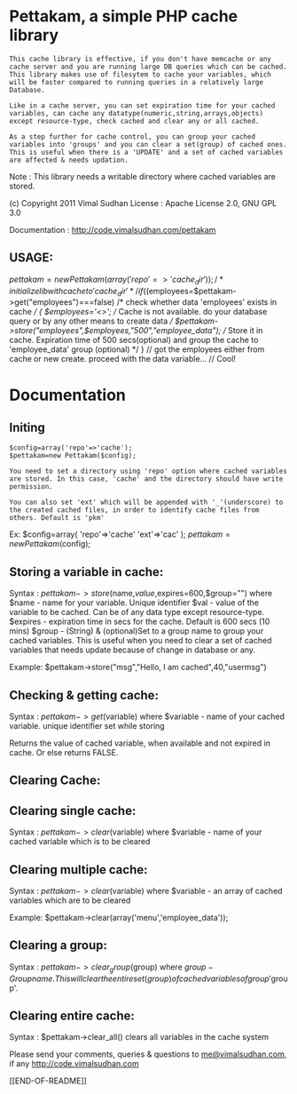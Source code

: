 
Pettakam, a simple PHP cache library
====================================

	This cache library is effective, if you don't have memcache or any cache server and you are running large DB queries which can be cached. This library makes use of filesytem to cache your variables, which will be faster compared to running queries in a relatively large Database.

	Like in a cache server, you can set expiration time for your cached variables, can cache any datatype(numeric,string,arrays,objects) except resource-type, check cached and clear any or all cached.

	As a step further for cache control, you can group your cached variables into 'groups' and you can clear a set(group) of cached ones. This is useful when there is a 'UPDATE' and a set of cached variables are affected & needs updation.


Note : This library needs a writable directory where cached variables are stored.


(c) Copyright 2011 Vimal Sudhan
License : Apache License 2.0, GNU GPL 3.0

Documentation : http://code.vimalsudhan.com/pettakam


USAGE:
------

$pettakam=new Pettakam(array('repo'=>'cache_dir'));		   /* initialize lib with cache to 'cache_dir' */
if(($employees=$pettakam->get("employees")===false)		   /* check whether data 'employees' exists in cache */
{
   $employees='<<EXECUTE QUERY>>';				   /* Cache is not available. 
								      do your database query 
								      or by any other means to create data */
   $pettakam->store("employees",$employees,"500","employee_data"); /* Store it in cache. 
								     Expiration time of 500 secs(optional) and group 
								     the cache to 'employee_data' group (optional) */
}
// got the employees either from cache or new create. proceed with the data variable...
// Cool!



Documentation
=============

Initing
-------

	$config=array('repo'=>'cache');
	$pettakam=new Pettakam($config);

	You need to set a directory using 'repo' option where cached variables are stored. In this case, 'cache' and the directory should have write permission.

	You can also set 'ext' which will be appended with '_'(underscore) to the created cached files, in order to identify cache files from others. Default is 'pkm'
Ex:	$config=array(
			'repo'=>'cache'
			'ext'=>'cac'
			);
	$pettakam=new Pettakam($config);


Storing a variable in cache:
----------------------------

Syntax : $pettakam->store($name,$value,$expires=600,$group="")
where
	$name		-	name for your variable. Unique identifier
	$val		-	value of the variable to be cached. Can be of any data type except resource-type.
	$expires	-	expiration time in secs for the cache. Default is 600 secs (10 mins)
	$group		-	(String) & (optional)Set to a group name to group your cached variables.
				This is useful when you need to clear a set of cached variables 
				that needs update because of change in database or any.

Example:	$pettakam->store("msg","Hello, I am cached",40,"usermsg")


Checking & getting cache:
-------------------------

Syntax : $pettakam->get($variable)
where
	$variable	-	name of your cached variable. unique identifier set while storing

Returns the value of cached variable, when available and not expired in cache. Or else returns FALSE.



Clearing Cache:
---------------

Clearing single cache:
----------------------

Syntax : $pettakam->clear($variable)
where
	$variable	-	name of your cached variable which is to be cleared


Clearing multiple cache:
-----------------------

Syntax : $pettakam->clear($variable)
where
	$variable	-	an array of cached variables which are to be cleared

Example:	$pettakam->clear(array('menu','employee_data'));


Clearing a group:
-----------------

Syntax	: $pettakam->clear_group($group)
where
	$group		-	Group name. This will clear the entire set(group) of cached variables of group '$group'.


Clearing entire cache:
----------------------

Syntax	: $pettakam->clear_all()
clears all variables in the cache system



Please send your comments, queries & questions to me@vimalsudhan.com, if any
http://code.vimalsudhan.com


[[END-OF-README]]
